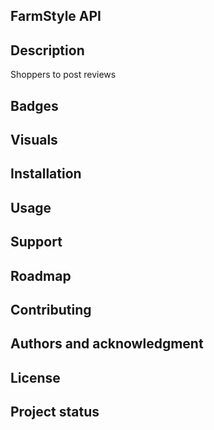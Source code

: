## FarmStyle API

## Description
Shoppers to post reviews

## Badges

## Visuals

## Installation

## Usage

## Support

## Roadmap

## Contributing

## Authors and acknowledgment

## License

## Project status

